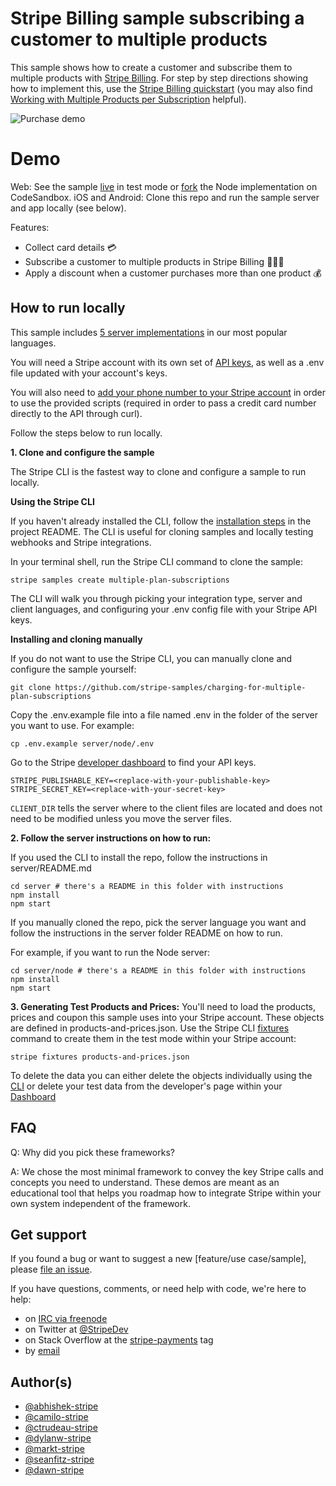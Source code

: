# Stripe Billing sample subscribing a customer to multiple products

This sample shows how to create a customer and subscribe them to multiple products with
[Stripe Billing](https://stripe.com/billing). For step by step directions showing how to
implement this, use the [Stripe Billing quickstart](https://stripe.com/docs/billing/quickstart) (you may also find [Working with Multiple Products per Subscription](https://stripe.com/docs/billing/subscriptions/multiplan) helpful).

![Purchase demo](./petting-zoo-demo.gif)

# Demo

Web: See the sample [live](https://bio87.sse.codesandbox.io/) in test mode or [fork](https://codesandbox.io/s/stripe-billing-multiplan-subscription-quickstart-zph6v) the Node implementation on CodeSandbox.
iOS and Android: Clone this repo and run the sample server and app locally (see below).

Features:

- Collect card details 💳
- Subscribe a customer to multiple products in Stripe Billing 🦁🐯🐻
- Apply a discount when a customer purchases more than one product 💰

## How to run locally

This sample includes [5 server implementations](server/README.md) in our most popular languages. 

You will need a Stripe account with its own set of [API keys](https://stripe.com/docs/development#api-keys), as well as a .env file updated with your account's keys.

You will also need to [add your phone number to your Stripe account](https://dashboard.stripe.com/phone-verification) in order to use the provided scripts (required in order to pass a credit card number directly to the API through curl).

Follow the steps below to run locally.

**1. Clone and configure the sample**

The Stripe CLI is the fastest way to clone and configure a sample to run locally. 

**Using the Stripe CLI**

If you haven't already installed the CLI, follow the [installation steps](https://github.com/stripe/stripe-cli#installation) in the project README. The CLI is useful for cloning samples and locally testing webhooks and Stripe integrations.

In your terminal shell, run the Stripe CLI command to clone the sample:

```
stripe samples create multiple-plan-subscriptions
```

The CLI will walk you through picking your integration type, server and client languages, and configuring your .env config file with your Stripe API keys. 

**Installing and cloning manually**

If you do not want to use the Stripe CLI, you can manually clone and configure the sample yourself:

```
git clone https://github.com/stripe-samples/charging-for-multiple-plan-subscriptions
```

Copy the .env.example file into a file named .env in the folder of the server you want to use. For example:

```
cp .env.example server/node/.env
```

Go to the Stripe [developer dashboard](https://stripe.com/docs/development#api-keys) to find your API keys.

```
STRIPE_PUBLISHABLE_KEY=<replace-with-your-publishable-key>
STRIPE_SECRET_KEY=<replace-with-your-secret-key>
```

`CLIENT_DIR` tells the server where to the client files are located and does not need to be modified unless you move the server files.

**2. Follow the server instructions on how to run:**

If you used the CLI to install the repo, follow the instructions in server/README.md

```
cd server # there's a README in this folder with instructions
npm install
npm start
```

If you manually cloned the repo, pick the server language you want and follow the instructions in the server folder README on how to run.

For example, if you want to run the Node server:

```
cd server/node # there's a README in this folder with instructions
npm install
npm start
```

**3. Generating Test Products and Prices:**
You'll need to load the products, prices and coupon this sample uses into your Stripe account. These objects are defined in products-and-prices.json. Use the Stripe CLI [fixtures](https://stripe.com/docs/cli/fixtures) command to create them in the test mode within your Stripe account: 

```
stripe fixtures products-and-prices.json
```

To delete the data you can either delete the objects individually using the [CLI](https://stripe.com/docs/cli/delete) or delete your test data from the developer's page within your [Dashboard](https://dashboard.stripe.com/test/developers)

## FAQ

Q: Why did you pick these frameworks?

A: We chose the most minimal framework to convey the key Stripe calls and concepts you need to understand. These demos are meant as an educational tool that helps you roadmap how to integrate Stripe within your own system independent of the framework.

## Get support
If you found a bug or want to suggest a new [feature/use case/sample], please [file an issue](../../issues).

If you have questions, comments, or need help with code, we're here to help:
- on [IRC via freenode](https://webchat.freenode.net/?channel=#stripe)
- on Twitter at [@StripeDev](https://twitter.com/StripeDev)
- on Stack Overflow at the [stripe-payments](https://stackoverflow.com/tags/stripe-payments/info) tag
- by [email](mailto:support+github@stripe.com)

## Author(s)

- [@abhishek-stripe](https://github.com/abhishek-stripe)
- [@camilo-stripe](https://github.com/camilo-stripe)
- [@ctrudeau-stripe](https://twitter.com/trudeaucj)
- [@dylanw-stripe](https://github.com/dylanw-stripe)
- [@markt-stripe](https://github.com/markt-stripe)
- [@seanfitz-stripe](https://github.com/seanfitz-stripe)
- [@dawn-stripe](https://github.com/dawn-stripe)
